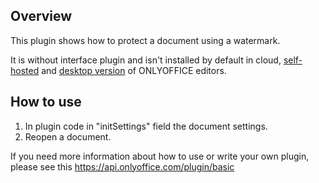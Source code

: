 ## Overview

This plugin shows how to protect a document using a watermark.

It is without interface plugin and isn't installed by default in cloud, [self-hosted](https://github.com/ONLYOFFICE/DocumentServer) and [desktop version](https://github.com/ONLYOFFICE/DesktopEditors) of ONLYOFFICE editors. 

## How to use

1. In plugin code in "initSettings" field the document settings.
3. Reopen a document.

If you need more information about how to use or write your own plugin, please see this https://api.onlyoffice.com/plugin/basic